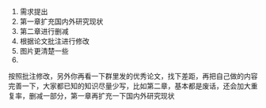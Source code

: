 1. 需求提出
2. 第一章扩充国内外研究现状
3. 第二章进行删减
4. 根据论文批注进行修改
5. 图片更清楚一些
6. 

按照批注修改，另外你再看一下群里发的优秀论文，找下差距，再把自己做的内容完善一下，大家都已知的知识尽量少写，比如第二章，基本都是废话，还会加大重复率，删减一部分，第一章再扩充一下国内外研究现状

